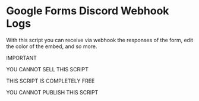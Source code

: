 # Google Forms Discord Webhook Logs

With this script you can receive via webhook the responses of the form, edit the color of the embed, and so more.

IMPORTANT

YOU CANNOT SELL THIS SCRIPT

THIS SCRIPT IS COMPLETELY FREE

YOU CANNOT PUBLISH THIS SCRIPT

